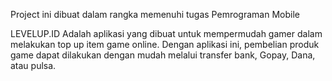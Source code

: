 Project ini dibuat dalam rangka memenuhi tugas Pemrograman Mobile

LEVELUP.ID
Adalah aplikasi yang dibuat untuk mempermudah gamer dalam melakukan top up item game online. Dengan aplikasi ini, pembelian produk game dapat dilakukan dengan mudah melalui transfer bank, Gopay, Dana, atau pulsa.
